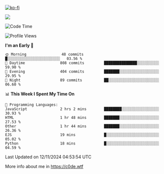 [![ko-fi](https://ko-fi.com/img/githubbutton_sm.svg)](https://ko-fi.com/Z8Z4Y2LKX)

<a href="https://wakatime.com"><img src="https://wakatime.com/share/@c0dezin/b7f18a7c-ab3a-40b8-8bc7-b1b7bf71f1d6.svg" /></a>

<!--START_SECTION:waka-->
![Code Time](http://img.shields.io/badge/Code%20Time-143%20hrs%2058%20mins-blue)

![Profile Views](http://img.shields.io/badge/Profile%20Views-0-blue)

**I'm an Early 🐤** 

```text
🌞 Morning                48 commits          █░░░░░░░░░░░░░░░░░░░░░░░░   03.56 % 
🌆 Daytime                808 commits         ███████████████░░░░░░░░░░   59.90 % 
🌃 Evening                404 commits         ███████░░░░░░░░░░░░░░░░░░   29.95 % 
🌙 Night                  89 commits          ██░░░░░░░░░░░░░░░░░░░░░░░   06.60 % 
```


📊 **This Week I Spent My Time On** 

```text
💬 Programming Languages: 
JavaScript               2 hrs 2 mins        ████████░░░░░░░░░░░░░░░░░   30.93 % 
HTML                     1 hr 48 mins        ███████░░░░░░░░░░░░░░░░░░   27.53 % 
Other                    1 hr 44 mins        ███████░░░░░░░░░░░░░░░░░░   26.36 % 
EJS                      19 mins             █░░░░░░░░░░░░░░░░░░░░░░░░   05.02 % 
Python                   18 mins             █░░░░░░░░░░░░░░░░░░░░░░░░   04.59 % 
```


 Last Updated on 12/11/2024 04:53:54 UTC
<!--END_SECTION:waka-->

More info about me in https://c0de.wtf

